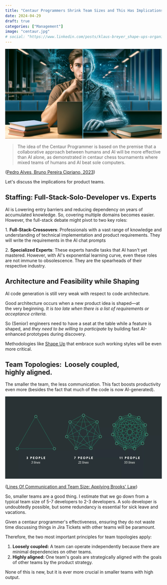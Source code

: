 ```yaml
---
title: "Centaur Programmers Shrink Team Sizes and This Has Implications for Staffing, Architecture, and Team Topology"
date: 2024-04-29
draft: true
categories: ["Management"]
image: "centaur.jpg"
# social: "https://www.linkedin.com/posts/klaus-breyer_shape-ups-organizational-impact-klaus-activity-7105845252837498880-YFVg"
---
```


![](centaur.webp)

> The idea of the Centaur Programmer is based on the premise that a collaborative approach between humans and AI will be more effective than AI alone, as demonstrated in centaur chess tournaments where mixed teams of humans and AI beat sole computers.

([Pedro Alves, Bruno Pereira Cipriano, 2023](https://arxiv.org/abs/2304.11172))

Let's discuss the implications for product teams.

## Staffing: Full-Stack-Solo-Developer vs. Experts

AI is Lowering entry barriers and reducing dependency on years of accumulated knowledge. So, covering multiple domains becomes easier. However, the full-stack debate might pivot to two key roles:

1. **Full-Stack-Crossovers**: Professionals with a vast range of knowledge and understanding of technical implementation and product requirements. They will write the requirements in the AI chat prompts

2. **Specialized Experts**: These experts handle tasks that AI hasn't yet mastered. However, with AI's exponential learning curve, even these roles are not immune to obsolescence. They are the spearheads of their respective industry.

## Architecture and Feasibility while Shaping

AI code generation is still very weak with respect to code architecture.

Good architecture occurs when a new product idea is shaped—at the very beginning. *It is too late when there is a list of requirements or acceptance criteria*.

So (Senior) engineers need to have a seat at the table while a feature is shaped, and *they need to be willing to participate* by building fast AI-enhanced prototypes during discovery.

Methodologies like [Shape Up](https://www.feltpresence.com/) that embrace such working styles will be even more critical.

## Team Topologies:  Loosely coupled, highly aligned.

The smaller the team, the less communication. This fact boosts productivity even more (besides the fact that much of the code is now AI-generated).

![](lines.webp)

([Lines Of Communication and Team Size: Applying Brooks' Law](https://www.leadingagile.com/2018/02/lines-of-communication-team-size-applying-brooks-law/))

So, smaller teams are a good thing. I estimate that we go down from a typical team size of 5-7 developers to 2-3 developers. A solo developer is undoubtedly possible, but some redundancy is essential for sick leave and vacations.

Given a centaur programmer's effectiveness, ensuring they do not waste time discussing things in Jira Tickets with other teams will be paramount.

Therefore, the two most important principles for team topologies apply:

1. **Loosely coupled:** A team can operate independently because there are minimal dependencies on other teams.
2. **Highly aligned:** One team's goals are strategically aligned with the goals of other teams by the product strategy.

None of this is new, but it is ever more crucial in smaller teams with high output.
